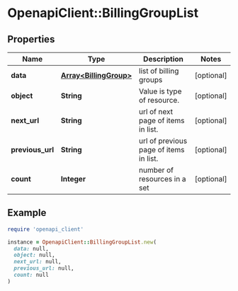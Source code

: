 # OpenapiClient::BillingGroupList

## Properties

| Name | Type | Description | Notes |
| ---- | ---- | ----------- | ----- |
| **data** | [**Array&lt;BillingGroup&gt;**](BillingGroup.md) | list of billing groups | [optional] |
| **object** | **String** | Value is type of resource. | [optional] |
| **next_url** | **String** | url of next page of items in list. | [optional] |
| **previous_url** | **String** | url of previous page of items in list. | [optional] |
| **count** | **Integer** | number of resources in a set | [optional] |

## Example

```ruby
require 'openapi_client'

instance = OpenapiClient::BillingGroupList.new(
  data: null,
  object: null,
  next_url: null,
  previous_url: null,
  count: null
)
```

